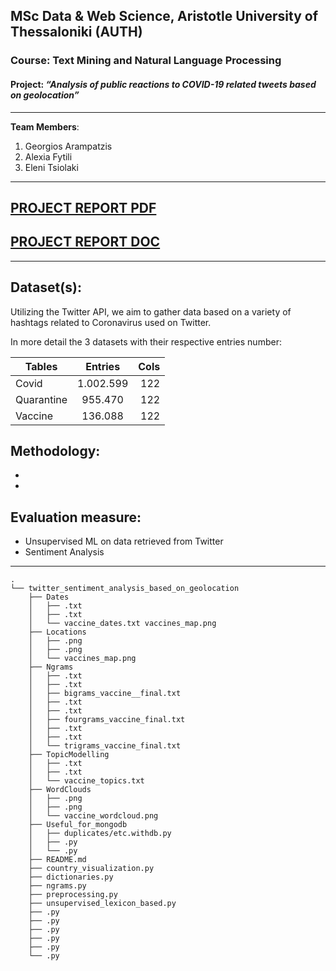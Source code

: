 ## MSc Data & Web Science, Aristotle University of Thessaloniki (AUTH)
### Course: Text Mining and Natural Language Processing
#### Project: *“Analysis of public reactions to COVID-19 related tweets based on geolocation”*
----------------------------------------------------
**Team Members**:
1. Georgios Arampatzis
2. Alexia Fytili
3. Eleni Tsiolaki

----------------------------------------------------

## [PROJECT REPORT PDF](https://drive.google.com/file/d/1BWTRuGgoJlr7fDSwpupI3h6CBZsR4kt5/view?usp=sharing)
## [PROJECT REPORT DOC](https://docs.google.com/document/d/1D9RShWGWAr4y8_9XqsGT8kg2dIgVL8IE/edit)

----------------------------------------------------

## Dataset(s):
Utilizing the Twitter API, we aim to gather data based on a variety of hashtags related to Coronavirus used on Twitter.

In more detail the 3 datasets with their respective entries number:  

| Tables        | Entries       | Cols  |
| ------------- |:-------------:| -----:|
| Covid         | 1.002.599     |  122  |
| Quarantine    | 955.470       |  122  |
| Vaccine       | 136.088       |  122  |

## Methodology:
-
-

## Evaluation measure:
- Unsupervised ML on data retrieved from Twitter
- Sentiment Analysis

----------------------------------------------------

```
.
└── twitter_sentiment_analysis_based_on_geolocation
    ├── Dates
    │   ├── .txt
    │   ├── .txt
    │   └── vaccine_dates.txt vaccines_map.png
    ├── Locations
    │   ├── .png
    │   ├── .png
    │   └── vaccines_map.png
    ├── Ngrams
    │   ├── .txt
    │   ├── .txt
    │   ├── bigrams_vaccine__final.txt
    │   ├── .txt
    │   ├── .txt
    │   ├── fourgrams_vaccine_final.txt
    │   ├── .txt
    │   ├── .txt
    │   └── trigrams_vaccine_final.txt
    ├── TopicModelling
    │   ├── .txt 
    │   ├── .txt
    │   └── vaccine_topics.txt
    ├── WordClouds
    │   ├── .png
    │   ├── .png
    │   └── vaccine_wordcloud.png
    ├── Useful_for_mongodb
    │   ├── duplicates/etc.withdb.py
    │   ├── .py
    │   └── .py
    ├── README.md
    ├── country_visualization.py
    ├── dictionaries.py
    ├── ngrams.py
    ├── preprocessing.py
    ├── unsupervised_lexicon_based.py
    ├── .py
    ├── .py
    ├── .py
    ├── .py
    ├── .py
    └── .py
```
